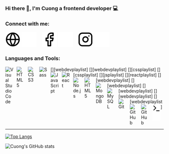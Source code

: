 ### Hi there 👋, I'm Cuong a frontend developer 💻

### Connect with me:

[![website](./img/globe-light.svg)](https://nqcuongdev.me#gh-light-mode-only)
[![website](./img/globe-dark.svg)](https://nqcuongdev.me#gh-dark-mode-only)
&nbsp;&nbsp;
[![website](./img/facebook-light.svg)](https://www.facebook.com/quoccuong8497#gh-light-mode-only)
[![website](./img/facebook-dark.svg)](https://www.facebook.com/quoccuong8497#gh-dark-mode-only)
&nbsp;&nbsp;
[![website](./img/instagram-light.svg)](https://www.instagram.com/nqcuong97#gh-light-mode-only)
[![website](./img/instagram-dark.svg)](https://www.instagram.com/nqcuong97#gh-dark-mode-only)

### Languages and Tools:

[<img align="left" alt="Visual Studio Code" width="26px" src="https://cdn.jsdelivr.net/gh/devicons/devicon/icons/vscode/vscode-original.svg" style="padding-right:10px;" />][webdevplaylist]
[<img align="left" alt="HTML5" width="26px" src="https://cdn.jsdelivr.net/gh/devicons/devicon/icons/html5/html5-original.svg" style="padding-right:10px;" />][webdevplaylist]
[<img align="left" alt="CSS3" width="26px" src="https://cdn.jsdelivr.net/gh/devicons/devicon/icons/css3/css3-original.svg" style="padding-right:10px;" />][cssplaylist]
[<img align="left" alt="Sass" width="26px" src="https://cdn.jsdelivr.net/gh/devicons/devicon/icons/sass/sass-original.svg" style="padding-right:10px;" />][cssplaylist]
[<img align="left" alt="JavaScript" width="26px" src="https://cdn.jsdelivr.net/gh/devicons/devicon/icons/javascript/javascript-original.svg" style="padding-right:10px;" />][jsplaylist]
[<img align="left" alt="React" width="26px" src="https://cdn.jsdelivr.net/gh/devicons/devicon/icons/react/react-original.svg" style="padding-right:10px;" />][reactplaylist]
[<img align="left" alt="Node.js" width="26px" src="https://cdn.jsdelivr.net/gh/devicons/devicon/icons/nodejs/nodejs-original.svg" style="padding-right:10px;" />][webdevplaylist]
[<img align="left" alt="HTML5" width="26px" src="https://cdn.jsdelivr.net/gh/devicons/devicon/icons/laravel/laravel-plain-wordmark.svg" style="padding-right:10px;" />][webdevplaylist]
[<img align="left" alt="MongoDB" width="26px" src="https://cdn.jsdelivr.net/gh/devicons/devicon/icons/mongodb/mongodb-original.svg" style="padding-right:10px;" />][webdevplaylist]
[<img align="left" alt="MySQL" width="26px" src="https://cdn.jsdelivr.net/gh/devicons/devicon/icons/mysql/mysql-original.svg" style="padding-right:10px;" />][webdevplaylist]
[<img align="left" alt="Git" width="26px" src="https://cdn.jsdelivr.net/gh/devicons/devicon/icons/git/git-original.svg" style="padding-right:10px;" />][webdevplaylist]
[<img align="left" alt="GitHub" width="26px" src="https://user-images.githubusercontent.com/3369400/139447912-e0f43f33-6d9f-45f8-be46-2df5bbc91289.png" style="padding-right:10px;" />](https://github.com/nqcuongdev#gh-dark-mode-only)
[<img align="left" alt="GitHub" width="26px" src="https://user-images.githubusercontent.com/3369400/139448065-39a229ba-4b06-434b-bc67-616e2ed80c8f.png" style="padding-right:10px;" />](https://github.com/nqcuongdev#gh-light-mode-only)
[<img align="left" alt="Terminal" width="26px" src="./img/terminal-light.svg" />](https://github.com/nqcuongdev#gh-light-mode-only)
[<img align="left" alt="Terminal" width="26px" src="./img/terminal-dark.svg" />](https://github.com/nqcuongdev#gh-dark-mode-only)

<br />
<br />

---

[![Top Langs](https://github-readme-stats.vercel.app/api/top-langs/?username=nqcuongdev&layout=compact)](https://github.com/nqcuongdev/github-readme-stats)

![Cuong's GitHub stats](https://github-readme-stats.vercel.app/api?username=nqcuongdev&show_icons=true&theme=dracula)
